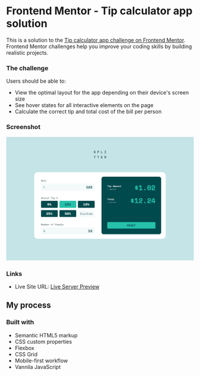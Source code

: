 # Frontend Mentor - Tip calculator app solution

This is a solution to the [Tip calculator app challenge on Frontend Mentor](https://www.frontendmentor.io/challenges/tip-calculator-app-ugJNGbJUX). Frontend Mentor challenges help you improve your coding skills by building realistic projects.

### The challenge

Users should be able to:

- View the optimal layout for the app depending on their device's screen size
- See hover states for all interactive elements on the page
- Calculate the correct tip and total cost of the bill per person

### Screenshot

![](./screenshot.jpg)

### Links

- Live Site URL: [Live Server Preview](https://cptcartoon.github.io/Tip-calculator-app-FrontendMentorChallenge/)

## My process

### Built with

- Semantic HTML5 markup
- CSS custom properties
- Flexbox
- CSS Grid
- Mobile-first workflow
- Vannila JavaScript

